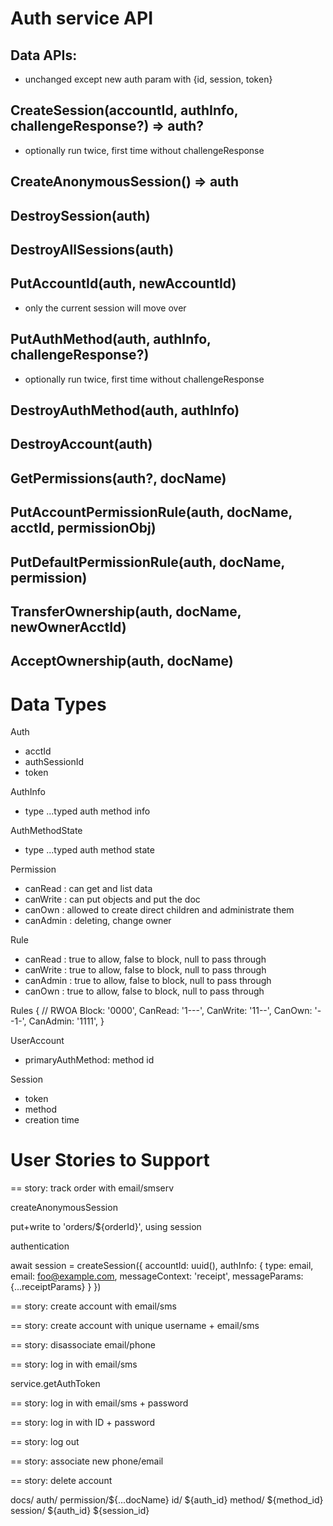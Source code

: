 # Auth service API

## Data APIs:

- unchanged except new auth param with {id, session, token}

## CreateSession(accountId, authInfo, challengeResponse?) => auth?

- optionally run twice, first time without challengeResponse

## CreateAnonymousSession() => auth

## DestroySession(auth)

## DestroyAllSessions(auth)

## PutAccountId(auth, newAccountId)

- only the current session will move over

## PutAuthMethod(auth, authInfo, challengeResponse?)

- optionally run twice, first time without challengeResponse

## DestroyAuthMethod(auth, authInfo)

## DestroyAccount(auth)

## GetPermissions(auth?, docName)

## PutAccountPermissionRule(auth, docName, acctId, permissionObj)

## PutDefaultPermissionRule(auth, docName, permission)

## TransferOwnership(auth, docName, newOwnerAcctId)

## AcceptOwnership(auth, docName)

# Data Types

Auth

- acctId
- authSessionId
- token

AuthInfo

- type
  ...typed auth method info

AuthMethodState

- type
  ...typed auth method state

Permission

- canRead : can get and list data
- canWrite : can put objects and put the doc
- canOwn : allowed to create direct children and administrate them
- canAdmin : deleting, change owner

Rule

- canRead : true to allow, false to block, null to pass through
- canWrite : true to allow, false to block, null to pass through
- canAdmin : true to allow, false to block, null to pass through
- canOwn : true to allow, false to block, null to pass through

Rules { // RWOA
Block: '0000',
CanRead: '1---',
CanWrite: '11--',
CanOwn: '--1-',
CanAdmin: '1111',
}

UserAccount

- primaryAuthMethod: method id

Session

- token
- method
- creation time

# User Stories to Support

== story: track order with email/smserv

createAnonymousSession

put+write to 'orders/\${orderId}', using session

authentication

await session = createSession({
accountId: uuid(),
authInfo: { type: email, email: foo@example.com, messageContext: 'receipt', messageParams: {...receiptParams} }
})

== story: create account with email/sms

== story: create account with unique username + email/sms

== story: disassociate email/phone

== story: log in with email/sms

service.getAuthToken

== story: log in with email/sms + password

== story: log in with ID + password

== story: log out

== story: associate new phone/email

== story: delete account

docs/
auth/
permission/${...docName}
id/
${auth_id}
method/
${method_id}
session/
${auth_id}
\${session_id}
